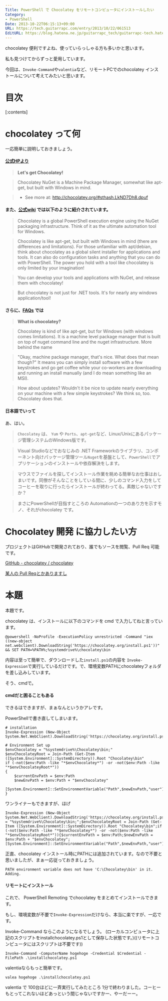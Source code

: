 ```yaml
---
Title: PowerShell で Chocolatey をリモートコンピュータにインストールしたい
Category:
- PowerShell
Date: 2013-10-22T06:15:13+09:00
URL: https://tech.guitarrapc.com/entry/2013/10/22/061513
EditURL: https://blog.hatena.ne.jp/guitarrapc_tech/guitarrapc-tech.hatenablog.com/atom/entry/12921228815711195325
---
```


chocolatey 便利ですよね、使っていらっしゃる方も多いかと思います。

私も見つけてからずっと愛用しています。

今回は、```Invoke-Command```や```valentia```など、リモートPCでのchocolatey インストールについて考えてみたいと思います。

# 目次

[:contents]

# chocolatey って何

一応簡単に説明しておきましょう。

#### [公式HPより](http://chocolatey.org/)


> **Let's get Chocolatey!**

> Chocolatey NuGet is a Machine Package Manager, somewhat like apt-get, but built with Windows in mind.

> - See more at: http://chocolatey.org/#sthash.LkND7Dh8.dpuf


#### また、[公式wiki](https://github.com/chocolatey/chocolatey/wiki#chocolatey) では以下のように紹介されています。

> Chocolatey is a global PowerShell execution engine using the NuGet packaging infrastructure. Think of it as the ultimate automation tool for Windows.

> Chocolatey is like apt-get, but built with Windows in mind (there are differences and limitations). For those unfamiliar with apt/debian, think about chocolatey as a global silent installer for applications and tools. It can also do configuration tasks and anything that you can do with PowerShell. The power you hold with a tool like chocolatey is only limited by your imagination!

> You can develop your tools and applications with NuGet, and release them with chocolatey!

> But chocolatey is not just for .NET tools. It's for nearly any windows application/tool!


#### さらに、[FAQs](https://github.com/chocolatey/chocolatey/wiki/ChocolateyFAQs#what-is-chocolatey) では


> **What is chocolatey?**

> Chocolatey is kind of like apt-get, but for Windows (with windows comes limitations). It is a machine level package manager that is built on top of nuget command line and the nuget infrastructure.
More behind the name

> "Okay, machine package manager, that's nice. What does that mean though?" It means you can simply install software with a few keystrokes and go get coffee while your co-workers are downloading and running an install manually (and I do mean something like an MSI).

> How about updates? Wouldn't it be nice to update nearly everything on your machine with a few simple keystrokes? We think so, too. Chocolatey does that.


#### 日本語でいって

あ、はい。

> ```Chocolatey``` は、 ```Yum``` や ```Ports```、```apt-get```など、Linux/Unixにあるパッケージ管理システムのWindows版です。

> Visual Studioなどでおなじみの .NET Frameworkのライブラリ、コンポーネント向けパッケージ管理ツール```Nuget```を基盤として、```PowerShell```でアプリケーションのインストールや依存解決をします。

> マウスでファイルを探してインストール作業を眺める簡単なお仕事はおしまいです。同僚がそんなことをしている間に、少しのコマンド入力をしてコーヒーを取りに行ったらインストールが終わってる。素敵じゃないですか？

> まさにPowerShellが目指すところの Automationの一つのあり方を示すモノ、それがchocolatey です。


# Chocolatey 開発 に協力したい方

プロジェクトはGitHubで開発されており、誰でもソースを閲覧、Pull Req 可能です。

[GitHub - chocolatey / chocolatey](https://github.com/chocolatey/chocolatey)

[某人の Pull Reqとかありますし](https://github.com/chocolatey/chocolatey/pull/332)


# 本題

本題です。

chocolatey は、インストールに以下のコマンドを cmd で入力してねと言っています。

```
@powershell -NoProfile -ExecutionPolicy unrestricted -Command "iex ((new-object net.webclient).DownloadString('https://chocolatey.org/install.ps1'))" && SET PATH=%PATH%;%systemdrive%\chocolatey\bin
```

内容は至って簡単で、ダウンロードした```install.ps1```の内容を ```Invoke-Expression```で実行しているだけです。で、環境変数PATHにchocolateyフォルダを差し込みしています。

そう、cmdで。


#### cmdだと困ることもある

できるはできますが、まぁなんというかアレです。

PowerShellで書き直してしまいます。

```
# installation
Invoke-Expression (New-Object System.Net.WebClient).DownloadString('https://chocolatey.org/install.ps1')
    
# Environment Set up
$envChocolatey = "%systemdrive%\Chocolatey\bin;"
$envChocolateyRoot = Join-Path (Get-Item ([System.Environment]::SystemDirectory)).Root "Chocolatey\bin"
if (-not($env:Path -like "*$envChocolatey*") -or -not($env:Path -like "*$envChocolateyRoot*"))
{
    $currentEnvPath = $env:Path
    $newEnvPath = $env:Path + "$envChocolatey"
    [System.Environment]::SetEnvironmentVariable("Path",$newEnvPath,"user")
}
```

ワンライナーもできますが、ほげ

```
Invoke-Expression (New-Object System.Net.WebClient).DownloadString('https://chocolatey.org/install.ps1');$envChocolatey = "%systemdrive%\Chocolatey\bin;";$envChocolateyRoot = Join-Path (Get-Item ([System.Environment]::SystemDirectory)).Root "Chocolatey\bin";if (-not($env:Path -like "*$envChocolatey*") -or -not($env:Path -like "*$envChocolateyRoot*")){$currentEnvPath = $env:Path;$newEnvPath = $env:Path + "$envChocolatey";[System.Environment]::SetEnvironmentVariable("Path",$newEnvPath,"user")}
```

正直、chocolatey インストール時にPATHには追加されています。なので不要と思いましたが、まぁ一応従っておきましょう。

```
PATH environment variable does not have 'C:\Chocolatey\bin' in it. Adding.
```

#### リモートにインストール

これで、 PowerShell Remoting でchocolatey をまとめてインストールできます。

もし、環境変数が不要で```Invoke-Expression```だけなら、本当に楽ですが、一応です。

Invoke-Command ならこのようになるでしょう。 (ローカルコンピュータに上記のスクリプトをinstallchocolatey.ps1として保存した状態です。)((リモートコンピュータにはスクリプトは不要です))

```
Invoke-Command -ComputerName hogehoge -Credential $Credential -FilePath .\installchocolatey.ps1
```

valentiaならもっと簡単です。

```
valea hogehoge .\installchocolatey.ps1
```

valentia で 100台ほどに一斉実行してみたところ 1分で終わりました。コーヒーもとってこれないほどあっという間じゃないですかー、やーだーー。
